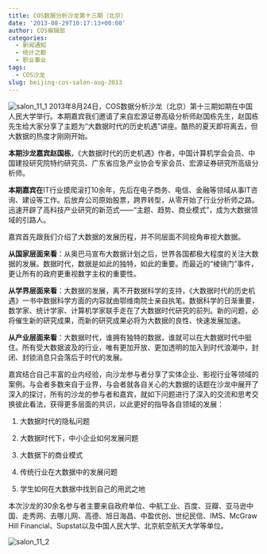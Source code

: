 ```yaml
---
title: COS数据分析沙龙第十三期（北京）
date: '2013-08-29T10:17:13+00:00'
author: COS编辑部
categories:
  - 新闻通知
  - 统计之都
  - 职业事业
tags:
  - COS沙龙
slug: beijing-cos-salon-aug-2013
---
```


![salon_11_1](https://cos.name/wp-content/uploads/2013/08/salon_11_1.jpg) 2013年8月24日，COS数据分析沙龙（北京）第十三期如期在中国人民大学举行。本期嘉宾我们邀请了来自宏源证劵高级分析师赵国栋先生，赵国栋先生给大家分享了主题为“大数据时代的历史机遇”讲座。酷热的夏天即将离去，但大数据的热度才刚刚开始。

**本期沙龙嘉宾赵国栋**，《大数据时代的历史机遇》作者，中国计算机学会会员、中国建投研究院特约研究员、广东省应急产业协会专家会员、宏源证券研究所高级分析师。

**本期嘉宾在**IT行业摸爬滚打10余年，先后在电子商务、电信、金融等领域从事IT咨询、建设等工作。后放弃公司原始股票，跨界转型，从零开始了行业分析师之路。迅速开辟了高科技产业研究的新范式——“主题、趋势、商业模式”，成为大数据领域的引路人。<!--more-->

嘉宾首先跟我们介绍了大数据的发展历程，并不同层面不同视角审视大数据。

**从国家层面来看**：从奥巴马宣布大数据计划之后，世界各国都极大程度的关注大数据的发展。数据时代，数据是如此的独特，如此的重要。而最近的“棱镜门”事件，更让所有的政府更重视数字主权的重要性。

**从学界层面来看**：大数据的发展，离不开数据科学的支持，《大数据时代的历史机遇》一书中数据科学方面的内容就由鄂维南院士亲自执笔。数据科学的日渐重要，数学家、统计学家、计算机学家联手走在了大数据时代研究的前列。新的问题，必将催生新的研究成果，而新的研究成果必将为大数据的良性、快速发展加速。

**从产业层面来看**：大数据时代，谁拥有独特的数据，谁就可以在大数据时代中挺住。所有受大数据波及的行业，唯有更加开放、更加透明的加入到时代浪潮中，封闭、封锁消息只会落后于时代的发展。

嘉宾结合自己丰富的业内经验，向沙龙参与者分享了实体企业、影视行业等领域的案例。与会者多数来自于业界，与会者就各自关心的大数据的话题在沙龙中展开了深入的探讨，所有的沙龙的参与者和嘉宾，就如下问题进行了深入的交流和思考交换彼此看法，获得更多层面的共识，以此更好的指导各自领域的发展：

1. 大数据时代的隐私问题

1. 大数据时代下，中小企业如何发展问题

1. 大数据下的商业模式

1. 传统行业在大数据中的发展问题

1. 学生如何在大数据中找到自己的用武之地

本次沙龙的30余名参与者主要来自政府单位、中航工业、百度、豆瓣、亚马逊中国、走秀网、去哪儿网、高德、旭日海昌、中盈优创、世纪民信、IMS、McGraw Hill Financial、Supstat以及中国人民大学、北京航空航天大学等单位。

![salon_11_2](https://cos.name/wp-content/uploads/2013/08/salon_11_2.jpg)
